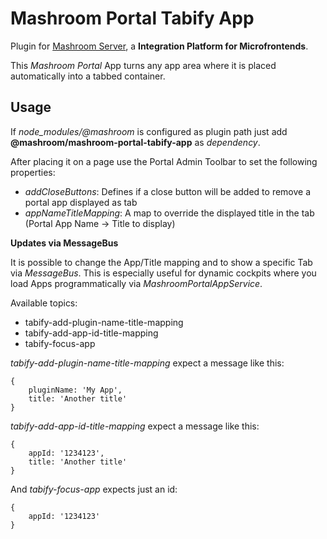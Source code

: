 
# Mashroom Portal Tabify App

Plugin for [Mashroom Server](https://www.mashroom-server.com), a **Integration Platform for Microfrontends**.

This _Mashroom Portal_ App turns any app area where it is placed automatically into a tabbed container.

## Usage

If *node_modules/@mashroom* is configured as plugin path just add **@mashroom/mashroom-portal-tabify-app** as *dependency*.

After placing it on a page use the Portal Admin Toolbar to set the following properties:

 * _addCloseButtons_: Defines if a close button will be added to remove a portal app displayed as tab
 * _appNameTitleMapping_: A map to override the displayed title in the tab (Portal App Name -> Title to display)

**Updates via MessageBus**

It is possible to change the App/Title mapping and to show a specific Tab via _MessageBus_. This is especially
useful for dynamic cockpits where you load Apps programmatically via _MashroomPortalAppService_.

Available topics:

 * tabify-add-plugin-name-title-mapping
 * tabify-add-app-id-title-mapping
 * tabify-focus-app


_tabify-add-plugin-name-title-mapping_ expect a message like this:

```
{
    pluginName: 'My App',
    title: 'Another title'
}
```

_tabify-add-app-id-title-mapping_ expect a message like this:

```
{
    appId: '1234123',
    title: 'Another title'
}
```

And _tabify-focus-app_ expects just an id:

```
{
    appId: '1234123'
}
```


